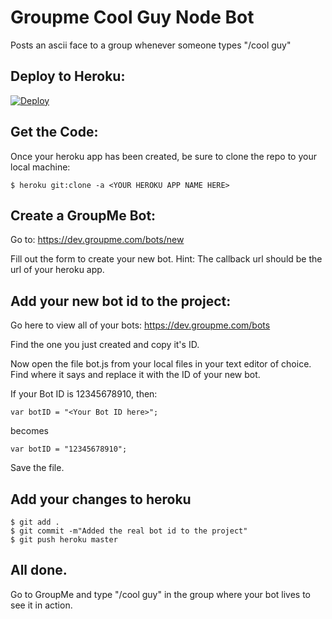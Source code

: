 # Groupme Cool Guy Node Bot

Posts an ascii face to a group whenever someone types "/cool guy"

## Deploy to Heroku:

[![Deploy](https://www.herokucdn.com/deploy/button.png)](https://heroku.com/deploy)

## Get the Code:

Once your heroku app has been created, be sure to clone the repo to your local machine:

    $ heroku git:clone -a <YOUR HEROKU APP NAME HERE>


## Create a GroupMe Bot:

Go to:
https://dev.groupme.com/bots/new

Fill out the form to create your new bot. Hint: The callback url should be the url of your heroku app.


## Add your new bot id to the project:

Go here to view all of your bots:
https://dev.groupme.com/bots

Find the one you just created and copy it's ID.

Now open the file bot.js from your local files in your text editor of choice.
Find where it says <Your Bot ID here> and replace it with the ID of your new bot.

If your Bot ID is 12345678910, then:

    var botID = "<Your Bot ID here>";

becomes

    var botID = "12345678910";


Save the file.

## Add your changes to heroku

    $ git add .
    $ git commit -m"Added the real bot id to the project"
    $ git push heroku master


## All done.

Go to GroupMe and type "/cool guy" in the group where your bot lives to see it in action.